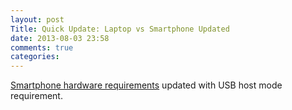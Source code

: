 ```yaml
---
layout: post
Title: Quick Update: Laptop vs Smartphone Updated
date: 2013-08-03 23:58
comments: true
categories: 
---
```


[Smartphone hardware requirements](/blog/2013/08/01/laptop-vs-smartphone-part-one/)
updated with USB host mode requirement.

